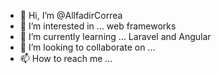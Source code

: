 - 👋 Hi, I’m @AllfadirCorrea
- 👀 I’m interested in ... web frameworks
- 🌱 I’m currently learning ... Laravel and Angular
- 💞️ I’m looking to collaborate on ...
- 📫 How to reach me ...

<!---
AllfadirCorrea/AllfadirCorrea is a ✨ special ✨ repository because its `README.md` (this file) appears on your GitHub profile.
You can click the Preview link to take a look at your changes.
--->
